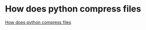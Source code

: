 # How does python compress files
[How does python compress files](https://aiwithcloud.com/2022/09/15/how_does_python_compress_files/)